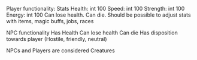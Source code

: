 
Player functionality:
Stats
Health: int 100
Speed: int 100
Strength: int 100
Energy: int 100
Can lose health.
Can die.
Should be possible to adjust stats with items, magic buffs, jobs, races

NPC functionality
Has Health
Can lose health
Can die
Has disposition towards player (Hostile, friendly, neutral)

NPCs and Players are considered Creatures